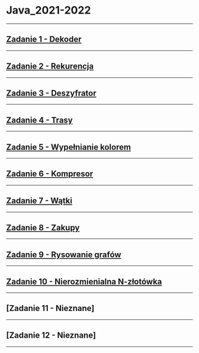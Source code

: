 # Java_2021-2022

---

## [Zadanie 1 - Dekoder](Zadanie%2001/)

---

## [Zadanie 2 - Rekurencja](Zadanie%2002/)

---

## [Zadanie 3 - Deszyfrator](Zadanie%2003/)

---

## [Zadanie 4 - Trasy](Zadanie%2004/)

---

## [Zadanie 5 - Wypełnianie kolorem](Zadanie%2005/)

---

## [Zadanie 6 - Kompresor](Zadanie%2006/)

---

## [Zadanie 7 - Wątki](Zadanie%2007/)

---

## [Zadanie 8 - Zakupy](Zadanie%2008/)

---

## [Zadanie 9 - Rysowanie grafów](Zadanie%2009/)

---

## [Zadanie 10 - Nierozmienialna N-złotówka](Zadanie%2010/)

---

## [Zadanie 11 - Nieznane]

---

## [Zadanie 12 - Nieznane]

---
